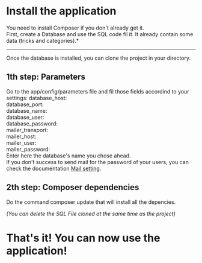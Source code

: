 Install the application
========================

You need to install Composer if you don't already get it.  
First, create a Database and use the SQL code fil it. It already contain some data (tricks and categories).*

-----------------

Once the database is installed, you can clone the project in your directory.

## 1th step: Parameters

Go to the app/config/parameters file and fil those fields accordind to your settings:
    database_host:   
    database_port:   
    database_name:   
    database_user:   
    database_password:   
    mailer_transport:   
    mailer_host:   
    mailer_user:   
    mailer_password:  
    Enter here the database's name you chose ahead.  
    If you don't success to send mail for the password of your users, you can check the documentation [Mail setting](https://symfony.com/doc/3.4/email.html).   
## 2th step: Composer dependencies

Do the command composer update that will install all the depencies.

_(You can delete the SQL File cloned at the same time as the project)_

# That's it! You can now use the application!


